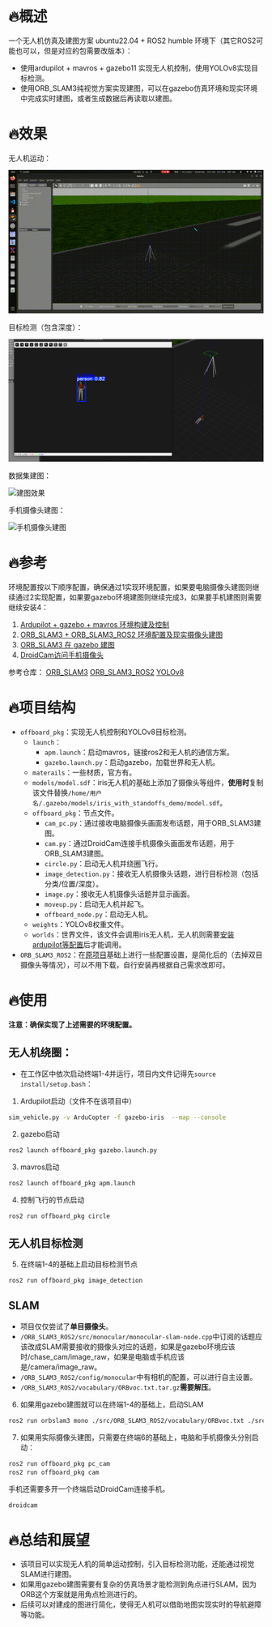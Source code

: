 # 🔥概述
一个无人机仿真及建图方案
ubuntu22.04 + ROS2 humble 环境下（其它ROS2可能也可以，但是对应的包需要改版本）：
- 使用ardupilot + mavros + gazebo11 实现无人机控制，使用YOLOv8实现目标检测。
- 使用ORB_SLAM3纯视觉方案实现建图，可以在gazebo仿真环境和现实环境中完成实时建图，或者生成数据后再读取以建图。

# 🔥效果
无人机运动：

![无人机运动](./picture/3.gif)

目标检测（包含深度）：

![目标检测](./picture/4.png)

数据集建图：

![建图效果](./picture/1.gif)

手机摄像头建图：

![手机摄像头建图](./picture/2.gif)

# 🔥参考
环境配置按以下顺序配置，确保通过1实现环境配置，如果要电脑摄像头建图则继续通过2实现配置，如果要gazebo环境建图则继续完成3，如果要手机建图则需要继续安装4：
1. [Ardupilot + gazebo + mavros 环境构建及控制](https://blog.csdn.net/m0_73885374/article/details/141431462?spm=1001.2014.3001.5506)
2. [ORB_SLAM3 + ORB_SLAM3_ROS2 环境配置及现实摄像头建图](https://blog.csdn.net/m0_73800387/article/details/143316152?ops_request_misc=%257B%2522request%255Fid%2522%253A%25221d6492b7e3d995a389c65a3d10fb8981%2522%252C%2522scm%2522%253A%252220140713.130102334.pc%255Fall.%2522%257D&request_id=1d6492b7e3d995a389c65a3d10fb8981&biz_id=0&utm_medium=distribute.pc_search_result.none-task-blog-2~all~first_rank_ecpm_v1~rank_v31_ecpm-28-143316152-null-null.142^v101^pc_search_result_base2&utm_term=ros2%20%E8%A7%86%E8%A7%89slam&spm=1018.2226.3001.4187)
3. [ORB_SLAM3 在 gazebo 建图](https://blog.csdn.net/m0_73800387/article/details/143436202?spm=1001.2014.3001.5502)
4. [DroidCam访问手机摄像头](https://www.dev47apps.com/)

参考仓库：
[ORB_SLAM3](https://github.com/UZ-SLAMLab/ORB_SLAM3)
[ORB_SLAM3_ROS2](https://github.com/zang09/ORB_SLAM3_ROS2)
[YOLOv8](https://github.com/ultralytics/ultralytics)

# 🔥项目结构
- `offboard_pkg`：实现无人机控制和YOLOv8目标检测。
     - `launch`：
         - `apm.launch`：启动mavros，链接ros2和无人机的通信方案。
         - `gazebo.launch.py`：启动gazebo，加载世界和无人机。
     - `materails`：一些材质，官方有。
     - `models/model.sdf`：iris无人机的基础上添加了摄像头等组件，**使用时**复制该文件替换`/home/用户名/.gazebo/models/iris_with_standoffs_demo/model.sdf`。
     - `offboard_pkg`：节点文件。
         - `cam_pc.py`：通过接收电脑摄像头画面发布话题，用于ORB_SLAM3建图。
         - `cam.py`：通过DroidCam连接手机摄像头画面发布话题，用于ORB_SLAM3建图。
         - `circle.py`：启动无人机并绕圈飞行。
         - `image_detection.py`：接收无人机摄像头话题，进行目标检测（包括分类/位置/深度）。
         - `image.py`：接收无人机摄像头话题并显示画面。
         - `moveup.py`：启动无人机并起飞。
         - `offboard_node.py`：启动无人机。
     - `weights`：YOLOv8权重文件。
     - `worlds`：世界文件，该文件会调用iris无人机，无人机则需要[安装ardupilot等配置](https://blog.csdn.net/m0_73885374/article/details/141431462?spm=1001.2014.3001.5506)后才能调用。
- `ORB_SLAM3_ROS2`：在[原项目](https://github.com/zang09/ORB_SLAM3_ROS2)基础上进行一些配置设置，是简化后的（去掉双目摄像头等情况），可以不用下载，自行安装再根据自己需求改即可。

# 🔥使用
**注意：确保实现了上述需要的环境配置。**

## 无人机绕圈：
- 在工作区中依次启动终端1-4并运行，项目内文件记得先`source install/setup.bash`：
1. Ardupilot启动（文件不在该项目中）
```bash
sim_vehicle.py -v ArduCopter -f gazebo-iris  --map --console
```
2. gazebo启动
```bash
ros2 launch offboard_pkg gazebo.launch.py
```
3. mavros启动
```bash
ros2 launch offboard_pkg apm.launch
```
4. 控制飞行的节点启动
```bash
ros2 run offboard_pkg circle
```

## 无人机目标检测
5. 在终端1-4的基础上启动目标检测节点
```bash
ros2 run offboard_pkg image_detection
```

## SLAM
- 项目仅仅尝试了**单目摄像头**。
- `/ORB_SLAM3_ROS2/src/monocular/monocular-slam-node.cpp`中订阅的话题应该改成SLAM需要接收的摄像头对应的话题，如果是gazebo环境应该时/chase_cam/image_raw，如果是电脑或手机应该是/camera/image_raw。
- `/ORB_SLAM3_ROS2/config/monocular`中有相机的配置，可以进行自主设置。
- `/ORB_SLAM3_ROS2/vocabulary/ORBvoc.txt.tar.gz`**需要解压**。
6. 如果用gazebo建图就可以在终端1-4的基础上，启动SLAM
```bash
ros2 run orbslam3 mono ./src/ORB_SLAM3_ROS2/vocabulary/ORBvoc.txt ./src/ORB_SLAM3_ROS2/config/monocular/TUM1.yaml
```
7. 如果用实际摄像头建图，只需要在终端6的基础上，电脑和手机摄像头分别启动：
```bash
ros2 run offboard_pkg pc_cam
ros2 run offboard_pkg cam
```
手机还需要多开一个终端启动DroidCam连接手机。
```bash
droidcam
```
# 🔥总结和展望
- 该项目可以实现无人机的简单运动控制，引入目标检测功能，还能通过视觉SLAM进行建图。
- 如果用gazebo建图需要有复杂的仿真场景才能检测到角点进行SLAM，因为ORB这个方案就是用角点检测进行的。
- 后续可以对建成的图进行简化，使得无人机可以借助地图实现实时的导航避障等功能。